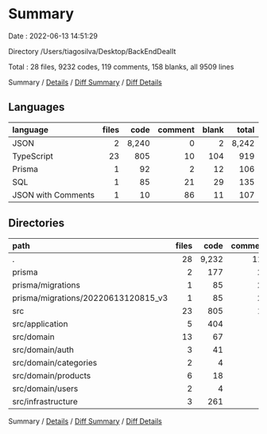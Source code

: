 # Summary

Date : 2022-06-13 14:51:29

Directory /Users/tiagosilva/Desktop/BackEndDealIt

Total : 28 files,  9232 codes, 119 comments, 158 blanks, all 9509 lines

Summary / [Details](details.md) / [Diff Summary](diff.md) / [Diff Details](diff-details.md)

## Languages
| language | files | code | comment | blank | total |
| :--- | ---: | ---: | ---: | ---: | ---: |
| JSON | 2 | 8,240 | 0 | 2 | 8,242 |
| TypeScript | 23 | 805 | 10 | 104 | 919 |
| Prisma | 1 | 92 | 2 | 12 | 106 |
| SQL | 1 | 85 | 21 | 29 | 135 |
| JSON with Comments | 1 | 10 | 86 | 11 | 107 |

## Directories
| path | files | code | comment | blank | total |
| :--- | ---: | ---: | ---: | ---: | ---: |
| . | 28 | 9,232 | 119 | 158 | 9,509 |
| prisma | 2 | 177 | 23 | 41 | 241 |
| prisma/migrations | 1 | 85 | 21 | 29 | 135 |
| prisma/migrations/20220613120815_v3 | 1 | 85 | 21 | 29 | 135 |
| src | 23 | 805 | 10 | 104 | 919 |
| src/application | 5 | 404 | 7 | 30 | 441 |
| src/domain | 13 | 67 | 0 | 30 | 97 |
| src/domain/auth | 3 | 41 | 0 | 10 | 51 |
| src/domain/categories | 2 | 4 | 0 | 4 | 8 |
| src/domain/products | 6 | 18 | 0 | 12 | 30 |
| src/domain/users | 2 | 4 | 0 | 4 | 8 |
| src/infrastructure | 3 | 261 | 3 | 31 | 295 |

Summary / [Details](details.md) / [Diff Summary](diff.md) / [Diff Details](diff-details.md)